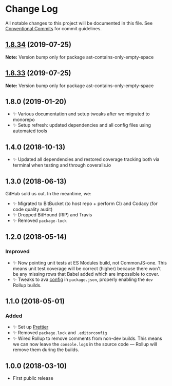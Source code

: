 # Change Log

All notable changes to this project will be documented in this file.
See [Conventional Commits](https://conventionalcommits.org) for commit guidelines.

## [1.8.34](https://gitlab.com/codsen/codsen/compare/ast-contains-only-empty-space@1.8.33...ast-contains-only-empty-space@1.8.34) (2019-07-25)

**Note:** Version bump only for package ast-contains-only-empty-space





## [1.8.33](https://gitlab.com/codsen/codsen/compare/ast-contains-only-empty-space@1.8.32...ast-contains-only-empty-space@1.8.33) (2019-07-25)

**Note:** Version bump only for package ast-contains-only-empty-space

## 1.8.0 (2019-01-20)

- ✨ Various documentation and setup tweaks after we migrated to monorepo
- ✨ Setup refresh: updated dependencies and all config files using automated tools

## 1.4.0 (2018-10-13)

- ✨ Updated all dependencies and restored coverage tracking both via terminal when testing and through coveralls.io

## 1.3.0 (2018-06-13)

GitHub sold us out. In the meantime, we:

- ✨ Migrated to BitBucket (to host repo + perform CI) and Codacy (for code quality audit)
- ✨ Dropped BitHound (RIP) and Travis
- ✨ Removed `package-lock`

## 1.2.0 (2018-05-14)

### Improved

- ✨ Now pointing unit tests at ES Modules build, not CommonJS-one. This means unit test coverage will be correct (higher) because there won't be any missing rows that Babel added which are impossible to cover.
- ✨ Tweaks to ava [config](https://github.com/avajs/ava/blob/master/docs/recipes/es-modules.md) in `package.json`, properly enabling the `dev` Rollup builds.

## 1.1.0 (2018-05-01)

### Added

- ✨ Set up [Prettier](https://prettier.io)
- ✨ Removed `package.lock` and `.editorconfig`
- ✨ Wired Rollup to remove comments from non-dev builds. This means we can now leave the `console.log`s in the source code — Rollup will remove them during the builds.

## 1.0.0 (2018-03-10)

- First public release
